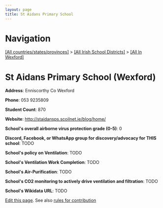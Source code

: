 ```yaml
---
layout: page
title: St Aidans Primary School
---
```

# Navigation

[[All countries/states/provinces]](../../..) > [[All Irish School Districts]](../..) > [[All In Wexford]](..)

# St Aidans Primary School (Wexford)

**Address**: Enniscorthy Co Wexford

**Phone**: 053 9235809

**Student Count**: 870

**Website**: <http://staidansps.scoilnet.ie/blog/home/>

**School's overall airborne virus protection grade (0-5)**: 0

**Discord, Facebook, or WhatsApp group for discovery/advocacy for THIS school**: TODO

**School's policy on Ventilation**: TODO

**School's Ventilation Work Completion**: TODO

**School's Air-Purification**: TODO

**School's CO2 monitoring to actively drive ventilation and filtration**: TODO

**School's Wikidata URL**: TODO


[Edit this page](https://github.com/ventilate-schools/Ireland/edit/main/./Wexford/St_Aidans_Primary_School.md). See also [rules for contribution](../../../contribution-rules/)